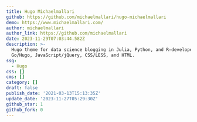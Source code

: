 ```yaml
---
title: Hugo Michaelmallari
github: https://github.com/michaelmallari/hugo-michaelmallari
demo: https://www.michaelmallari.com/
author: michaelmallari
author_link: https://github.com/michaelmallari
date: 2023-11-29T07:03:44.582Z
description: >-
  Hugo theme for data science blogging in Julia, Python, and R—developed with
  Go/Hugo, JavaScript/jQuery, CSS/LESS, and HTML.
ssg:
  - Hugo
css: []
cms: []
category: []
draft: false
publish_date: '2021-03-13T15:13:35Z'
update_date: '2023-11-27T05:29:30Z'
github_star: 1
github_fork: 0
---
```

